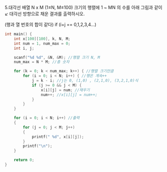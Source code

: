 5.대각선 배열
N x M (1≤N, M≤100) 크기의 행렬에 1 ~ MN 의 수를 아래 그림과 같이 ↙ 대각선 방향으로 채운 결과를 출력하시오.

(행과 열 번호의 합이 같다)
if (i+j == 0,1,2,3,4...)

```c
int main() {
	int x[100][100], k, N, M;
	int num = 1, num_max = 0;
	int i, j;

	scanf("%d %d", &N, &M); //행렬 크기 N, M
	num_max = N * M; //총 숫자

 	for (k = 0; k < num_max; k++) { //행렬 크기만큼
		for (i = 0; i < N; i++) { //행은 계속++
			j = k - i; //j는 0, (1,0) , (2,1,0), (3,2,1,0)식
			if (j >= 0 && j < M) {
				x[i][j] = num; //채우기
				num++; //x[i][j] = num++;
			}
		}
	}

	for (i = 0; i < N; i++) //출력
	{
		for (j = 0; j < M; j++)
		{
			printf(" %d", x[i][j]);
		}
		printf("\n");
	}

	return 0;
}
```